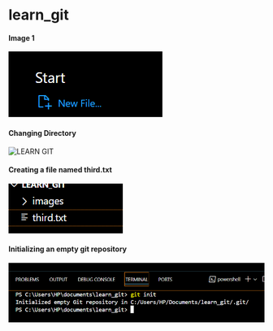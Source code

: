 # learn_git

#### Image 1
![LEARN GIT](https://github.com/Godwin-cyber/learn_git/blob/main/images/cap_1.PNG?raw=true)

#### Changing Directory
![LEARN GIT](https://github.com/Godwin-cyber/learn_git/blob/main/images/cap_2.PNG?raw=true)

#### Creating a file named third.txt
![LEARN GIT](https://github.com/Godwin-cyber/learn_git/blob/main/images/cap_3.PNG?raw=true)

#### Initializing an empty git repository
![LEARN GIT](https://github.com/Godwin-cyber/learn_git/blob/main/images/cap_4.PNG?raw=true)
